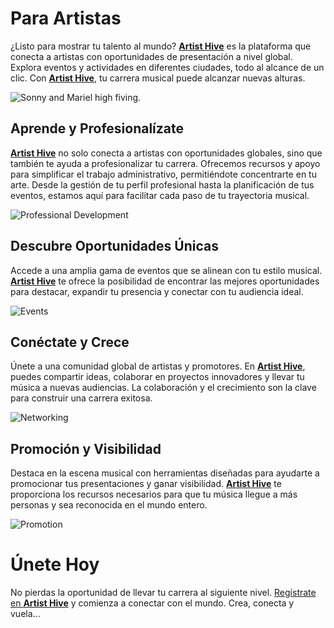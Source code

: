 # Para Artistas

¿Listo para mostrar tu talento al mundo? [**Artist Hive**](https://www.artist-hive.com/) es la plataforma que conecta a artistas con oportunidades de presentación a nivel global. Explora eventos y actividades en diferentes ciudades, todo al alcance de un clic. Con [**Artist Hive**](https://www.artist-hive.com/), tu carrera musical puede alcanzar nuevas alturas.

![Sonny and Mariel high fiving.](https://npcarlos.co/artistsHive_mocks/IndustryOffer/artists_performance.jpg)

## Aprende y Profesionalízate

[**Artist Hive**](https://www.artist-hive.com/) no solo conecta a artistas con oportunidades globales, sino que también te ayuda a profesionalizar tu carrera. Ofrecemos recursos y apoyo para simplificar el trabajo administrativo, permitiéndote concentrarte en tu arte. Desde la gestión de tu perfil profesional hasta la planificación de tus eventos, estamos aquí para facilitar cada paso de tu trayectoria musical.

![Professional Development](https://npcarlos.co/artistsHive_mocks/IndustryOffer/live_concert2.jpg)

## Descubre Oportunidades Únicas

Accede a una amplia gama de eventos que se alinean con tu estilo musical. [**Artist Hive**](https://www.artist-hive.com/) te ofrece la posibilidad de encontrar las mejores oportunidades para destacar, expandir tu presencia y conectar con tu audiencia ideal.

![Events](https://npcarlos.co/artistsHive_mocks/IndustryOffer/artists_live_events.jpg)

## Conéctate y Crece

Únete a una comunidad global de artistas y promotores. En [**Artist Hive**](https://www.artist-hive.com/), puedes compartir ideas, colaborar en proyectos innovadores y llevar tu música a nuevas audiencias. La colaboración y el crecimiento son la clave para construir una carrera exitosa.

![Networking](https://npcarlos.co/artistsHive_mocks/IndustryOffer/artists_networking.jpg)

## Promoción y Visibilidad

Destaca en la escena musical con herramientas diseñadas para ayudarte a promocionar tus presentaciones y ganar visibilidad. [**Artist Hive**](https://www.artist-hive.com/) te proporciona los recursos necesarios para que tu música llegue a más personas y sea reconocida en el mundo entero.

![Promotion](https://npcarlos.co/artistsHive_mocks/IndustryOffer/artists_social_networks.jpg)

# Únete Hoy

No pierdas la oportunidad de llevar tu carrera al siguiente nivel. [Regístrate en **Artist Hive**](https://www.artist-hive.com/signup) y comienza a conectar con el mundo. Crea, conecta y vuela...
